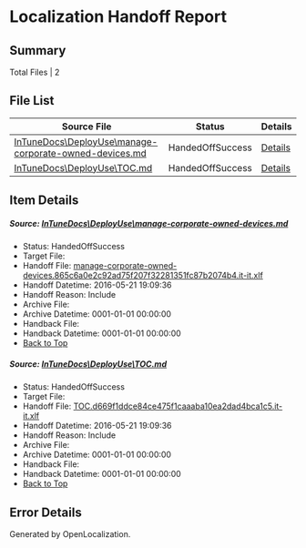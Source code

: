 # <a name='report-top'></a> Localization Handoff Report

## Summary
 Total Files | 2

## File List
 Source File | Status | Details 
 ----------- | ------ | ------- 
 [InTuneDocs\DeployUse\manage-corporate-owned-devices.md](https://github.com/Microsoft/IntuneDocs-pr/blob/79c3d267389aadba1e5879413d34d295de2e3b8c/InTuneDocs/DeployUse/manage-corporate-owned-devices.md) | HandedOffSuccess | [Details](#b8a08f25c785bfc9eb65d671c62966a9ab42e90467)
 [InTuneDocs\DeployUse\TOC.md](https://github.com/Microsoft/IntuneDocs-pr/blob/5cf3c41113124cae9b1f021c6fa2a37b26d40576/InTuneDocs/DeployUse/TOC.md) | HandedOffSuccess | [Details](#06120af2deb97e3b0977b1a555212a50400b4eb1244)

## Item Details
##### <a name='b8a08f25c785bfc9eb65d671c62966a9ab42e90467'></a> Source: [InTuneDocs\DeployUse\manage-corporate-owned-devices.md](https://github.com/Microsoft/IntuneDocs-pr/blob/79c3d267389aadba1e5879413d34d295de2e3b8c/InTuneDocs/DeployUse/manage-corporate-owned-devices.md)
* Status: HandedOffSuccess
* Target File: 
* Handoff File: [manage-corporate-owned-devices.865c6a0e2c92ad75f207f32281351fc87b2074b4.it-it.xlf](https://github.com/Microsoft/EM.handoff/blob/b567e086da18a74c5cac132bb871904fbb59764a/ol-handoff/Microsoft/IntuneDocs-pr.it-it/master/manage-corporate-owned-devices.865c6a0e2c92ad75f207f32281351fc87b2074b4.it-it.xlf)
* Handoff Datetime: 2016-05-21 19:09:36
* Handoff Reason: Include
* Archive File: 
* Archive Datetime: 0001-01-01 00:00:00
* Handback File: 
* Handback Datetime: 0001-01-01 00:00:00
* [Back to Top](#report-top)

##### <a name='06120af2deb97e3b0977b1a555212a50400b4eb1244'></a> Source: [InTuneDocs\DeployUse\TOC.md](https://github.com/Microsoft/IntuneDocs-pr/blob/5cf3c41113124cae9b1f021c6fa2a37b26d40576/InTuneDocs/DeployUse/TOC.md)
* Status: HandedOffSuccess
* Target File: 
* Handoff File: [TOC.d669f1ddce84ce475f1caaaba10ea2dad4bca1c5.it-it.xlf](https://github.com/Microsoft/EM.handoff/blob/b567e086da18a74c5cac132bb871904fbb59764a/ol-handoff/Microsoft/IntuneDocs-pr.it-it/master/TOC.d669f1ddce84ce475f1caaaba10ea2dad4bca1c5.it-it.xlf)
* Handoff Datetime: 2016-05-21 19:09:36
* Handoff Reason: Include
* Archive File: 
* Archive Datetime: 0001-01-01 00:00:00
* Handback File: 
* Handback Datetime: 0001-01-01 00:00:00
* [Back to Top](#report-top)


## Error Details

Generated by OpenLocalization.
